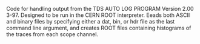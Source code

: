 Code for handling output from the TDS AUTO LOG PROGRAM Version 2.00 3-97. Designed to be run in the CERN ROOT interpreter. Eeads both ASCII and binary files by specifying either a dat, bin, or hdr file as the last command line argument, and creates ROOT files containing histograms of the traces from each scope channel. 
